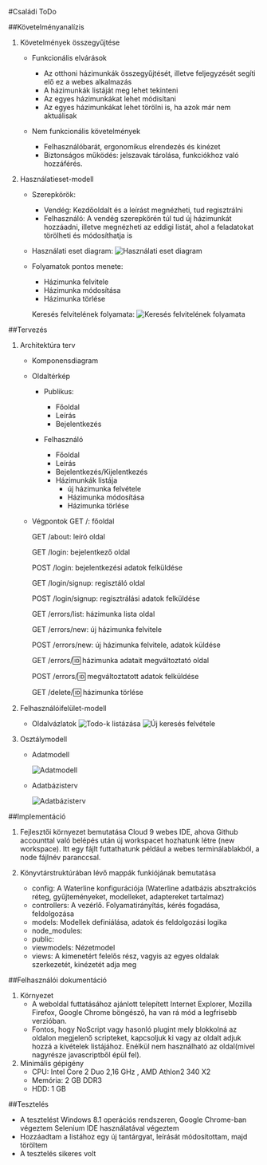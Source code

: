 #Családi ToDo

##Követelményanalízis

1. Követelmények összegyűjtése

    - Funkcionális elvárások
        + Az otthoni házimunkák összegyűjtését, illetve feljegyzését segíti elő ez a webes alkalmazás
        + A házimunkák listáját meg lehet tekinteni
        + Az egyes házimunkákat lehet módisítani 
        + Az egyes házimunkákat lehet törölni is, ha azok már nem aktuálisak 
    
    - Nem funkcionális követelmények
        + Felhasználóbarát, ergonomikus elrendezés és kinézet
        + Biztonságos működés: jelszavak tárolása, funkciókhoz való hozzáférés.

2. Használatieset-modell
    - Szerepkörök:
        + Vendég: Kezdőoldalt és a leírást megnézheti, tud regisztrálni
        + Felhasználó: A vendég szerepkörén túl tud új házimunkát hozzáadni, illetve megnézheti az eddigi listát, ahol a feladatokat törölheti és módosíthatja is
    
    - Használati eset diagram:
        ![Használati eset diagram](public/használatiesetdiagram.png)
    
    - Folyamatok pontos menete:
        + Házimunka felvitele
        + Házimunka módosítása
        + Házimunka törlése
        
        Keresés felvitelének folyamata:
            ![Keresés felvitelének folyamata](public/AddnewTodo.png)


##Tervezés

1. Architektúra terv
    - Komponensdiagram
    
    - Oldaltérkép
    
        + Publikus:
        
            - Főoldal
			- Leírás
            - Bejelentkezés
        
        + Felhasználó
        
            - Főoldal
			- Leírás
            - Bejelentkezés/Kijelentkezés
            - Házimunkák listája
                + új házimunka felvétele
                + Házimunka módosítása
                + Házimunka törlése

    - Végpontok
        GET /: főoldal
		
		GET /about: leíró oldal
        
        GET /login: bejelentkező oldal
        
        POST /login: bejelentkezési adatok felküldése
        
        GET /login/signup: regisztáló oldal
        
        POST /login/signup: regisztrálási adatok felküldése
        
        GET /errors/list: házimunka lista oldal
        
        GET /errors/new: új házimunka felvitele
        
        POST /errors/new: új házimunka felvitele, adatok küldése
        
        GET /errors/:id: házimunka adatait megváltoztató oldal
        
        POST /errors/:id: megváltoztatott adatok felküldése
        
        GET /delete/:id: házimunka törlése
        

2. Felhasználóifelület-modell
    - Oldalvázlatok
    ![Todo-k listázása](public/todolist.jpg)
    ![Új keresés felvétele](public/newtodov2.jpg)

3. Osztálymodell
    - Adatmodell
    
        ![Adatmodell](public/adatmodell.png)

    - Adatbázisterv
    
        ![Adatbázisterv](public/idadat.png)

##Implementáció
1. Fejlesztői környezet bemutatása
    Cloud 9 webes IDE, ahova Github accounttal való belépés után új workspacet hozhatunk létre (new workspace). Itt egy fájlt futtathatunk például a webes terminálablakból, a node fájlnév paranccsal. 
    
2. Könyvtárstruktúrában lévő mappák funkiójának bemutatása
    - config: A Waterline konfigurációja (Waterline adatbázis absztrakciós réteg, gyűjteményeket, modelleket, adaptereket tartalmaz)
    - controllers: A vezérlő. Folyamatirányítás, kérés fogadása, feldolgozása 
    - models: Modellek definiálása, adatok és feldolgozási logika
    - node_modules: 
    - public: 
    - viewmodels: Nézetmodel
    - views: A kimenetért felelős rész, vagyis az egyes oldalak szerkezetét, kinézetét adja meg

##Felhasználói dokumentáció
1. Környezet
    - A weboldal futtatásához ajánlott telepített Internet Explorer, Mozilla Firefox, Google Chrome böngésző, ha van rá mód a legfrisebb verzióban.
    - Fontos, hogy NoScript vagy hasonló plugint mely blokkolná az oldalon megjelenő scripteket, kapcsoljuk ki vagy az oldalt adjuk hozzá a kivételek listájához. Enélkül nem használható az oldal(mivel nagyrésze javascriptből épül fel).
2. Minimális gépigény
    - CPU: Intel Core 2 Duo 2,16 GHz , AMD Athlon2 340 X2 
    - Memória: 2 GB DDR3
    - HDD: 1 GB

##Tesztelés
- A tesztelést Windows 8.1 operációs rendszeren, Google Chrome-ban végeztem Selenium IDE használatával végeztem
- Hozzáadtam a listához egy új tantárgyat, leírását módosítottam, majd töröltem
- A tesztelés sikeres volt
